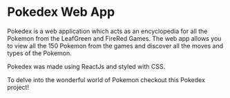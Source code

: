 # Pokedex Web App

Pokedex is a web application which acts as an encyclopedia for all the Pokemon from the LeafGreen and FireRed Games. The web app allows you to view all the 150 Pokemon from the games and discover all the moves and types of the Pokemon.

Pokedex was made using ReactJs and styled with CSS.

To delve into the wonderful world of Pokemon checkout this Pokedex project!
